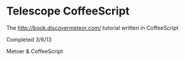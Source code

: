 Telescope CoffeeScript
======================

The http://book.discovermeteor.com/ tutorial written in CoffeeScript

Completed 3/6/13

Metoer & CoffeeScript
